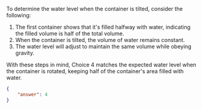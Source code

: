 To determine the water level when the container is tilted, consider the following:

1. The first container shows that it's filled halfway with water, indicating the filled volume is half of the total volume.
2. When the container is tilted, the volume of water remains constant.
3. The water level will adjust to maintain the same volume while obeying gravity.

With these steps in mind, Choice 4 matches the expected water level when the container is rotated, keeping half of the container's area filled with water.

```json
{
    "answer": 4
}
```